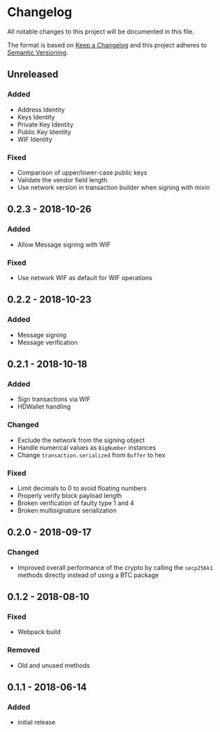 # Changelog

All notable changes to this project will be documented in this file.

The format is based on [Keep a Changelog](http://keepachangelog.com/en/1.0.0/)
and this project adheres to [Semantic Versioning](http://semver.org/spec/v2.0.0.html).

## Unreleased

### Added
- Address Identity
- Keys Identity
- Private Key Identity
- Public Key Identity
- WIF Identity

### Fixed
- Comparison of upper/lower-case public keys
- Validate the vendor field length
- Use network version in transaction builder when signing with mixin

## 0.2.3 - 2018-10-26

### Added
- Allow Message signing with WIF

### Fixed
- Use network WIF as default for WIF operations

## 0.2.2 - 2018-10-23

### Added
- Message signing
- Message verification

## 0.2.1 - 2018-10-18

### Added
- Sign transactions via WIF
- HDWallet handling

### Changed
- Exclude the network from the signing object
- Handle numerical values as `BigNumber` instances
- Change `transaction.serialized` from `Buffer` to hex

### Fixed
- Limit decimals to 0 to avoid floating numbers
- Properly verify block payload length
- Broken verification of faulty type 1 and 4
- Broken multisignature serialization

## 0.2.0 - 2018-09-17

### Changed
- Improved overall performance of the crypto by calling the `secp256k1` methods directly instead of using a BTC package

## 0.1.2 - 2018-08-10

### Fixed
- Webpack build

### Removed
- Old and unused methods

## 0.1.1 - 2018-06-14

### Added
- initial release
